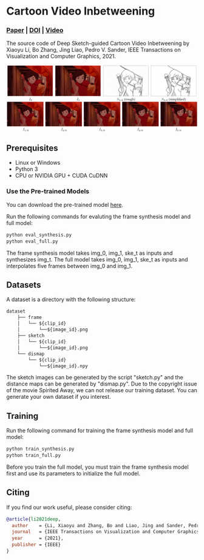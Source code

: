 # Cartoon Video Inbetweening
### [Paper](https://arxiv.org/abs/2008.04149) | [DOI](https://doi.org/10.1109/TVCG.2021.3049419) | [Video](https://youtu.be/qeNcjlAFqVo)

The source code of Deep Sketch-guided Cartoon Video Inbetweening by Xiaoyu Li, Bo Zhang, Jing Liao, Pedro V. Sander, IEEE Transactions on Visualization and Computer Graphics, 2021.

<img src='figures/teaser.png' align="center" width=875>

## Prerequisites
- Linux or Windows
- Python 3
- CPU or NVIDIA GPU + CUDA CuDNN

### Use the Pre-trained Models
You can download the pre-trained model [here](https://drive.google.com/file/d/1wn4MfKv2bTH_EWobZB-nE875s9l913rq/view?usp=sharing).

Run the following commands for evaluting the frame synthesis model and full model:
```bash
python eval_synthesis.py
python eval_full.py
```
The frame synthesis model takes img_0, img_1, ske_t as inputs and synthesizes img_t.
The full model takes img_0, img_1, ske_t as inputs and interpolates five frames between img_0 and img_1.

## Datasets
A dataset is a directory with the following structure:

    dataset
        ├── frame
        │   └── ${clip_id}
        │       └──${image_id}.png
        ├── sketch
        │   └── ${clip_id}
        │       └──${image_id}.png
        └── dismap
            └── ${clip_id}
                └──${image_id}.npy
                
The sketch images can be generated by the script "sketch.py" and the distance maps can be generated by "dismap.py". Due to the copyright issue of the movie Spirited Away, we can not release our training dataset. You can generate your own dataset if you interest.

## Training
Run the following command for training the frame synthesis model and full model:
```bash
python train_synthesis.py
python train_full.py
```
Before you train the full model, you must train the frame synthesis model first and use its parameters to initialize the full model.

## Citing
If you find our work useful, please consider citing:
```BibTeX
@article{li2021deep,
  author    = {Li, Xiaoyu and Zhang, Bo and Liao, Jing and Sander, Pedro},
  journal   = {IEEE Transactions on Visualization and Computer Graphics},
  year      = {2021},
  publisher = {IEEE}
}
```
